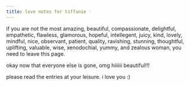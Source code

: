 ```yaml
---
title: love notes for tiffanie ♡
---
```


if you are not the most amazing, beautiful, compassionate, delightful, empathetic, flawless, glamorous, hopeful,
intellegent, juicy, kind, lovely, mindful, nice, observant, patient, quality, ravishing, stunning, thoughtful, uplifting, valuable, wise, xenodochial, yummy, and zealous woman, you need to leave this page.

okay now that everyone else is gone, omg hiiiiii beautiful!!!

please read the entries at your leisure. i love you :)
